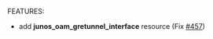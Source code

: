 <!-- markdownlint-disable-file MD013 MD041 -->
FEATURES:

* add **junos_oam_gretunnel_interface** resource (Fix [#457](https://github.com/jeremmfr/terraform-provider-junos/issues/457))
